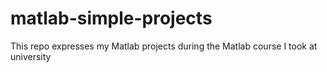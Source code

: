 # matlab-simple-projects
This repo expresses my Matlab projects during the Matlab course I took at university
